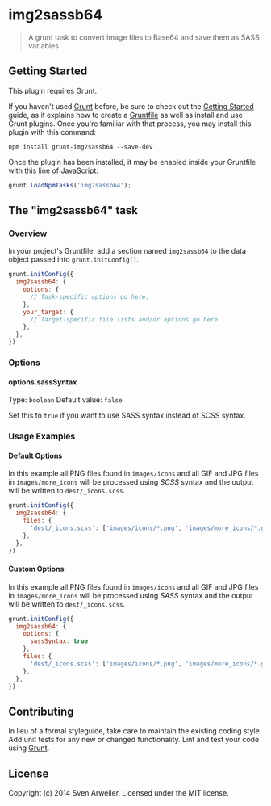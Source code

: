# img2sassb64

> A grunt task to convert image files to Base64 and save them as SASS variables

## Getting Started
This plugin requires Grunt.

If you haven't used [Grunt](http://gruntjs.com/) before, be sure to check out the [Getting Started](http://gruntjs.com/getting-started) guide, as it explains how to create a [Gruntfile](http://gruntjs.com/sample-gruntfile) as well as install and use Grunt plugins. Once you're familiar with that process, you may install this plugin with this command:

```shell
npm install grunt-img2sassb64 --save-dev
```

Once the plugin has been installed, it may be enabled inside your Gruntfile with this line of JavaScript:

```js
grunt.loadNpmTasks('img2sassb64');
```

## The "img2sassb64" task

### Overview
In your project's Gruntfile, add a section named `img2sassb64` to the data object passed into `grunt.initConfig()`.

```js
grunt.initConfig({
  img2sassb64: {
    options: {
      // Task-specific options go here.
    },
    your_target: {
      // Target-specific file lists and/or options go here.
    },
  },
})
```

### Options

#### options.sassSyntax
Type: `boolean`
Default value: `false`

Set this to `true` if you want to use SASS syntax instead of SCSS syntax.


### Usage Examples

#### Default Options

In this example all PNG files found in `images/icons` and all GIF and JPG files in `images/more_icons` will be processed using *SCSS* syntax and the output will be written to `dest/_icons.scss`.

```js
grunt.initConfig({
  img2sassb64: {
    files: {
      'dest/_icons.scss': ['images/icons/*.png', 'images/more_icons/*.gif', 'images/more_icons/*.jpg'],
    },
  },
})
```

#### Custom Options

In this example all PNG files found in `images/icons` and all GIF and JPG files in `images/more_icons` will be processed using *SASS* syntax and the output will be written to `dest/_icons.scss`.

```js
grunt.initConfig({
  img2sassb64: {
    options: {
      sassSyntax: true
    },
    files: {
      'dest/_icons.scss': ['images/icons/*.png', 'images/more_icons/*.gif', 'images/more_icons/*.jpg'],
    },
  },
})
```

## Contributing
In lieu of a formal styleguide, take care to maintain the existing coding style. Add unit tests for any new or changed functionality. Lint and test your code using [Grunt](http://gruntjs.com/).

## License
Copyright (c) 2014 Sven Arweiler. Licensed under the MIT license.
